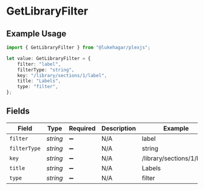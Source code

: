 # GetLibraryFilter

## Example Usage

```typescript
import { GetLibraryFilter } from "@lukehagar/plexjs";

let value: GetLibraryFilter = {
    filter: "label",
    filterType: "string",
    key: "/library/sections/1/label",
    title: "Labels",
    type: "filter",
};
```

## Fields

| Field                     | Type                      | Required                  | Description               | Example                   |
| ------------------------- | ------------------------- | ------------------------- | ------------------------- | ------------------------- |
| `filter`                  | *string*                  | :heavy_minus_sign:        | N/A                       | label                     |
| `filterType`              | *string*                  | :heavy_minus_sign:        | N/A                       | string                    |
| `key`                     | *string*                  | :heavy_minus_sign:        | N/A                       | /library/sections/1/label |
| `title`                   | *string*                  | :heavy_minus_sign:        | N/A                       | Labels                    |
| `type`                    | *string*                  | :heavy_minus_sign:        | N/A                       | filter                    |